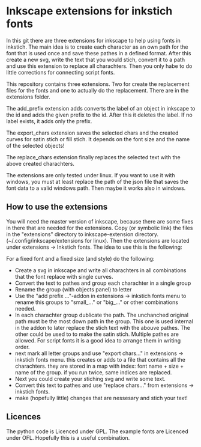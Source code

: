 # Inkscape extensions for inkstich fonts

In this git there are three extensions for inkscape to help using fonts in inkstich. The main idea
is to create each character as an own path for the font that is used once and save these pathes in
a defined format. After this create a new svg, write the text that you would stich, convert it to a
path and use this extension to replace all charachters. Then you only habe to do little corrections
for connecting script fonts.

This repository contains three extensions. Two for create the replacement files for the fonts and one
to actually do the replacement. There are in the extensions folder.

The add_prefix extension adds converts the label of an object in inkscape to the id and adds the given prefix
to the id. After this it deletes the label. If no label exists, it adds only the prefix.

The export_chars extension saves the selected chars and the created curves for satin stich or fill stich.
It depends on the font size and the name of the selected objects! 

The replace_chars extension finally replaces the selected text with the above created charachters.

The extensions are only tested under linux. If you want to use it with windows, you must at least replace the path
of the json file that saves the font data to a valid windows path. Then maybe it works also in windows.

## How to use the extensions

You will need the master version of inkscape, because there are some fixes in there that are needed
for the extensions. Copy (or symbolic link) the files in the "extensions" directory to inkscape-extension
directory. (~/.config/inkscape/extensions for linux). Then the extensions are located under extensions -> Inkstich fonts.
The idea to use this is the following:

For a fixed font and a fixed size (and style) do the following:

- Create a svg in inkscape and write all charachters in all combinations that the font replace with single curves.
- Convert the text to pathes and group each charachter in a single group
- Rename the group (with objects panel) to letter
- Use the "add prefix ..."-addon in extensions -> inkstich fonts menu to rename this groups to "small_..." or
"big_..." or other combinations needed.
- In each charachter group dublicate the path. The unchanched original path must be the most down path in the group.
This one is used internal in the addon to later replace the stich text with the abouve pathes. The other could
be used to to make the satin stich. Multiple pathes are allowed. For script fonts it is a good idea to
arrange them in writing order.
- next mark all letter groups and use "export chars..." in extensions -> inkstich fonts menu. this creates or adds to
a file that contains all the charachters. they are stored in a map with index: font name + size + name of the group.
if you run twice, same indices are replaced.
- Next you could create your stiching svg and write some text.
- Convert this text to pathes and use "replace chars..." from extensions -> inkstich fonts.
- make (hopefully little) changes that are nessesary and stich your text!

## Licences

The python code is Licenced under GPL. The example fonts are Licenced under OFL. Hopefully this is
a useful combination.
